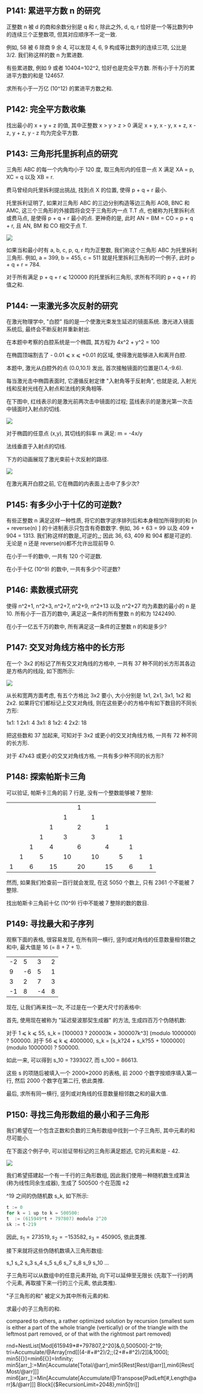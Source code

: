 ## P141: 累进平方数 n 的研究

正整数 n 被 d 的商和余数分别是 q 和 r, 除此之外, d, q, r 恰好是一个等比数列中的连续三个正整数项, 但其对应顺序不一定一致.

例如, 58 被 6 除商 9 余 4, 可以发现 4, 6, 9 构成等比数列的连续三项, 公比是 3/2.
我们称这样的数 n 为累进数.

有些累进数, 例如 9 或者 10404=102^2, 恰好也是完全平方数.
所有小于十万的累进平方数的和是 124657.

求所有小于一万亿 (10^12) 的累进平方数之和.



## P142: 完全平方数收集

找出最小的 x + y + z 的值, 其中正整数 x > y > z > 0 满足 x + y, x - y, x + z, x - z, y + z, y - z 均为完全平方数.


## P143: 三角形托里拆利点的研究

三角形 ABC 的每一个内角均小于 120 度, 取三角形内的任意一点 X 满足 XA = p, XC = q 以及 XB = r.

费马曾经向托里拆利提出挑战, 找到点 X 的位置, 使得 p + q + r 最小.

托里拆利证明了, 如果对三角形 ABC 的三边分别构造等边三角形 AOB, BNC 和 AMC, 这三个三角形的外接圆将会交于三角形内一点 T.T 点, 也被称为托里拆利点或费马点, 是使得 p + q + r 最小的点. 更神奇的是, 此时 AN = BM = CO = p + q + r, 且 AN, BM 和 CO 相交于点 T.

![](https://projecteuler.net/project/images/p143_torricelli.png)

如果当和最小时有 a, b, c, p, q, r 均为正整数, 我们称这个三角形 ABC 为托里拆利三角形. 例如, a = 399, b = 455, c = 511 就是托里拆利三角形的一个例子, 此时 p + q + r = 784.

对于所有满足 p + q + r ⩽ 120000 的托里拆利三角形, 求所有不同的 p + q + r 的值之和.



## P144: 一束激光多次反射的研究

在激光物理学中, "白腔" 指的是一个使激光束发生延迟的镜面系统. 激光进入镜面系统后, 最终会不断反射并重新射出.

在本题中考察的白腔系统是一个椭圆, 其方程为 4x^2 + y^2 = 100

在椭圆顶端割去了 - 0.01 ⩽ x ⩽ +0.01 的区域, 使得激光能够进入和离开白腔.

本题中, 激光从白腔外的点 (0.0,10.1) 发出, 首次接触镜面的位置是(1.4,-9.6).

每当激光击中椭圆表面时, 它遵循反射定律 "入射角等于反射角", 也就是说, 入射光线和反射光线在入射点和法线的夹角相等.

在下图中, 红线表示的是激光前两次击中镜面的过程; 蓝线表示的是激光第一次击中镜面时入射点的切线.

![](https://projecteuler.net/project/images/p144_1.png)

对于椭圆的任意点 (x,y), 其切线的斜率 m 满足: m = -4x/y

法线垂直于入射点的切线.

下方的动画展现了激光束前十次反射的路径.

![](https://projecteuler.net/project/images/p144_2.gif)

在激光离开白腔之前, 它在椭圆的内表面上击中了多少次?



## P145: 有多少小于十亿的可逆数?

有些正整数 n 满足这样一种性质, 将它的数字逆序排列后和本身相加所得到的和 [n + reverse(n) ] 的十进制表示只包含有奇数数字. 例如, 36 + 63 = 99 以及 409 + 904 = 1313. 我们称这样的数是_可逆的_; 因此 36, 63, 409 和 904 都是可逆的. 无论是 n 还是 reverse(n)都不允许出现前导 0.

在小于一千的数中, 一共有 120 个可逆数.

在小于十亿 (10^9) 的数中, 一共有多少个可逆数?


## P146: 素数模式研究

使得 n^2+1, n^2+3, n^2+7, n^2+9, n^2+13 以及 n^2+27 均为素数的最小的 n 是 10. 所有小于一百万的数中, 满足这一条件的所有整数 n 的和为 1242490.

在小于一亿五千万的数中, 所有满足这一条件的正整数 n 的和是多少?

## P147: 交叉对角线方格中的长方形

在一个 3x2 的标记了所有交叉对角线的方格中, 一共有 37 种不同的长方形其各边是方格内的线段, 如下图所示:

![](https://projecteuler.net/project/images/p147.png)

从长和宽两方面考虑, 有五个方格比 3x2 要小, 大小分别是 1x1, 2x1, 3x1, 1x2 和 2x2. 如果将它们都标记上交叉对角线, 则在这些更小的方格中有如下数目的不同长方形:

1x1: 1
2x1: 4
3x1: 8
1x2: 4
2x2: 18

把这些数和 37 加起来, 可知对于 3x2 或更小的交叉对角线方格, 一共有 72 种不同的长方形.

对于 47x43 或更小的交叉对角线方格, 一共有多少种不同的长方形?



## P148: 探索帕斯卡三角

可以验证, 帕斯卡三角的前 7 行是, 没有一个整数能够被 7 整除:

|    |    |    |    |    |    |    |    |    |    |    |    |    |
| -- | -- | -- | -- | -- | -- | -- | -- | -- | -- | -- | -- | -- |
|    |    |    |    |    |    | 1  |    |    |    |    |    |    |
|    |    |    |    |    | 1  |    | 1  |    |    |    |    |    |
|    |    |    |    | 1  |    | 2  |    | 1  |    |    |    |    |
|    |    |    | 1  |    | 3  |    | 3  |    | 1  |    |    |    |
|    |    | 1  |    | 4  |    | 6  |    | 4  |    | 1  |    |    |
|    |  1 |    |  5 |    | 10 |    | 10 |    |  5 |    |  1 |    |
|  1 |    |  6 |    | 15 |    | 20 |    | 15 |    |  6 |    |  1 |

然而, 如果我们检查前一百行就会发现, 在这 5050 个数上, 只有 2361 个不能被 7 整除.

找出帕斯卡三角前十亿 (10^9) 行中不能被 7 整除的数的数目.



## P149: 寻找最大和子序列

观察下面的表格, 很容易发现, 在所有同一横行, 竖列或对角线的任意数量相邻数之和中, 最大值是 16 (= 8 + 7 + 1).

|    |    |    |    |
| -- | -- | -- | -- |
| -2 | 5  | 3  |  2 |
| 9  | -6 | 5  |  1 |
| 3  | 2  | 7  |  3 |
| -1 | 8  | -4 |  8 |

现在, 让我们再来找一次, 不过是在一个更大尺寸的表格中:

首先, 使用现在被称为 "延迟斐波那契生成器" 的方法, 生成四百万个伪随机数:

对于 1 ⩽ k ⩽ 55, s_k = [100003 ? 200003k + 300007k^3] (modulo 1000000) ? 500000.
对于 56 ⩽ k ⩽ 4000000, s_k = [s_k?24 + s_k?55 + 1000000] (modulo 1000000) ? 500000.

如此一来, 可以得到 s_10 = ?393027, 而 s_100 = 86613.

这些 s 的项随后被填入一个 2000×2000 的表格, 前 2000 个数字按顺序填入第一行, 然后 2000 个数字在第二行, 依此类推.

最后, 求所有同一横行, 竖列或对角线的任意数量相邻数之和的最大值.


## P150: 寻找三角形数组的最小和子三角形

我们希望在一个包含正数和负数的三角形数组中找到一个子三角形, 其中元素的和尽可能小.

在下面这个例子中, 可以验证带标记的三角形满足题述, 它的元素和是 - 42.

![](https://projecteuler.net/project/images/p150.png)

 我们希望搭建起一个有一千行的三角形数组, 因此我们使用一种随机数生成算法 (称为线性同余生成器), 生成了 500500 个在范围 ±2

^19 之间的伪随机数 s_k, 如下所示:

```go
t := 0
for k = 1 up to k = 500500:
t  := (615949*t + 797807) modulo 2^20
sk := t-219
```

因此, $s_1= 273519, s_2= −153582, s_3= 450905$, 依此类推.

接下来就将这些伪随机数填入三角形数组:

 s_1 s_2  s_3 s_4  s_5  s_6 s_7  s_8  s_9  s_10 …

子三角形可以从数组中的任意元素开始, 向下可以延伸至无限长 (先取下一行的两个元素, 再取接下来一行的三个元素, 依此类推).

"子三角形的和" 被定义为其中所有元素的和.

求最小的子三角形的和.

compared to others, a rather optimized solution by recursion (smallest sum is either a part of the whole triangle (vertically) or of the triangle with the leftmost part removed, or of that with the rightmost part removed)



rnd=NestList[Mod[615949*#+797807,2^20]&,0,500500]-2^19;
tri=Accumulate/@Array[rnd[[(4-#+#^2)/2;;(2+#+#^2)/2]]&,1000];
min5[{}]=min6[{}]=Infinity;
min5[arr\_]:=Min[Accumulate[Total/@arr],min5[Rest[Rest/@arr]],min6[Rest[Most/@arr]]] min6[arr\_]:=Min[Accumulate[Accumulate/@Transpose[PadLeft[#,Length@arr]&/@arr]]] Block[{$RecursionLimit=2048},min5[tri]]



